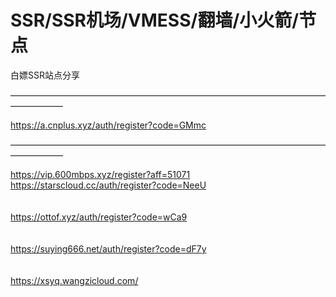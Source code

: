 # SSR/SSR机场/VMESS/翻墙/小火箭/节点
白嫖SSR站点分享


——————————————————————————————————————————  

https://a.cnplus.xyz/auth/register?code=GMmc
                                        
—————————————————————————————————————————— 


https://vip.600mbps.xyz/register?aff=51071
</br>
https://starscloud.cc/auth/register?code=NeeU
</br></br></br>https://ottof.xyz/auth/register?code=wCa9</br></br></br>https://suying666.net/auth/register?code=dF7y</br></br></br>https://xsyq.wangzicloud.com/  
